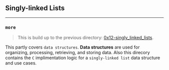 ## Singly-linked Lists
---
### ```more```

> This is build up to the previous directory: [0x12-singly_linked_lists](../0x12-singly_linked_lists).

This partly covers ```data structures```. **Data structures** are used for organizing, processing, retrieving, and storing data.
Also this direcory contains the ```C``` implimentation logic for a ```singly-linked list``` data structure and use cases.
